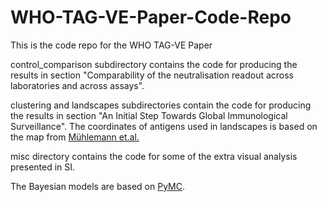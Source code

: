 # WHO-TAG-VE-Paper-Code-Repo
This is the code repo for the WHO TAG-VE Paper

control_comparison subdirectory contains the code for producing the results in section "Comparability of the neutralisation readout across laboratories and across assays".

clustering and landscapes subdirectories contain the code for producing the results in section "An Initial Step Towards Global Immunological Surveillance".
The coordinates of antigens used in landscapes is based on the map from [Mühlemann et.al.](https://github.com/VirologyCharite/charite-hamster-map-2024/blob/main/data/240123-hamster/map-continuous-fixbottom-90-corrected.ace) 

misc directory contains the code for some of the extra visual analysis presented in SI.

The Bayesian models are based on [PyMC](https://peerj.com/articles/cs-1516/).
